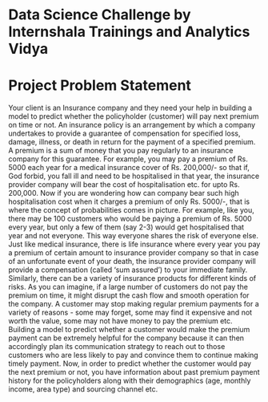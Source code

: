 # Data Science Challenge by Internshala Trainings and Analytics Vidya

# Project Problem Statement

Your client is an Insurance company and they need your help in building a model to predict whether the policyholder 
(customer) will pay next premium on time or not. An insurance policy is an arrangement by which a company 
undertakes to provide a guarantee of compensation for specified loss, damage, illness, or death in return for the 
payment of a specified premium. A premium is a sum of money that you pay regularly to an insurance company for this 
guarantee. 
For example, you may pay a premium of Rs. 5000 each year for a medical insurance cover of Rs. 200,000/- so that if, 
God forbid, you fall ill and need to be hospitalised in that year, the insurance provider company will bear the cost of 
hospitalisation etc. for upto Rs. 200,000. Now if you are wondering how can company bear such high hospitalisation 
cost when it charges a premium of only Rs. 5000/-, that is where the concept of probabilities comes in picture. For 
example, like you, there may be 100 customers who would be paying a premium of Rs. 5000 every year, but only a few 
of them (say 2-3) would get hospitalised that year and not everyone. This way everyone shares the risk of everyone 
else. 
Just like medical insurance, there is life insurance where every year you pay a premium of certain amount to insurance 
provider company so that in case of an unfortunate event of your death, the insurance provider company will provide a 
compensation (called ‘sum assured’) to your immediate family. Similarly, there can be a variety of insurance products 
for different kinds of risks. 
As you can imagine, if a large number of customers do not pay the premium on time, it might disrupt the cash flow and 
smooth operation for the company. A customer may stop making regular premium payments for a variety of reasons - 
some may forget, some may find it expensive and not worth the value, some may not have money to pay the premium 
etc. Building a model to predict whether a customer would make the premium payment can be extremely helpful for the 
company because it can then accordingly plan its communication strategy to reach out to those customers who are less 
likely to pay and convince them to continue making timely payment. 
Now, in order to predict whether the customer would pay the next premium or not, you have information about past 
premium payment history for the policyholders along with their demographics (age, monthly income, area type) and 
sourcing channel etc.
